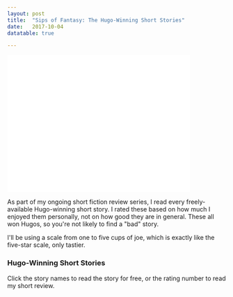 ```yaml
---
layout: post
title:  "Sips of Fantasy: The Hugo-Winning Short Stories"
date:   2017-10-04
datatable: true

---
```



<iframe width="420" height="315" src="//www.philome.la/CoffeeArchives/testtwine/play" frameborder="0" allowfullscreen></iframe>

<p>As part of my ongoing short fiction review series, I read every freely-available Hugo-winning short story. I rated these based on how much I enjoyed them personally, not on how good they are in general. These all won Hugos, so you're not likely to find a "bad" story.
 
I'll be using a scale from one to five cups of joe, which is exactly like the five-star scale, only tastier.</p>

### Hugo-Winning Short Stories

<p> Click the story names to read the story for free, or the rating number to read my short review.</p>

<!-- Place this tag where you want the Awesome Table Widget to render -->
<div data-type="AwesomeTableView" data-viewID="-KvcbSltunC99ppBDvm1"></div>

<!-- Place this tag in your head or just before your close body tag. -->
<script src="https://awesome-table.com/AwesomeTableInclude.js"></script>
